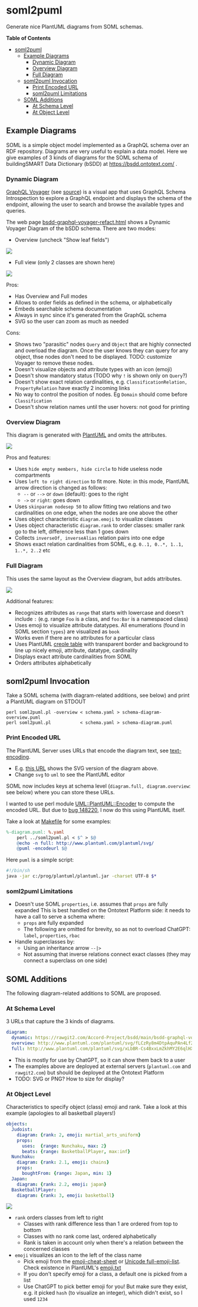 # soml2puml
Generate nice PlantUML diagrams from SOML schemas.

<!-- markdown-toc start - Don't edit this section. Run M-x markdown-toc-refresh-toc -->
**Table of Contents**

- [soml2puml](#soml2puml)
    - [Example Diagrams](#example-diagrams)
        - [Dynamic Diagram](#dynamic-diagram)
        - [Overview Diagram](#overview-diagram)
        - [Full Diagram](#full-diagram)
    - [soml2puml Invocation](#soml2puml-invocation)
        - [Print Encoded URL](#print-encoded-url)
        - [soml2puml Limitations](#soml2puml-limitations)
    - [SOML Additions](#soml-additions)
        - [At Schema Level](#at-schema-level)
        - [At Object Level](#at-object-level)

<!-- markdown-toc end -->


## Example Diagrams

SOML is a simple object model implemented as a GraphQL schema over an RDF repository.
Diagrams are very useful to explain a data model.
Here we give examples of 3 kinds of diagrams for the SOML schema of buildingSMART Data Dictionary (bSDD) at https://bsdd.ontotext.com/ .

### Dynamic Diagram

[GraphQL Voyager](https://ivangoncharov.github.io/graphql-voyager/) (see [source](https://github.com/IvanGoncharov/graphql-voyager)) is a visual app that uses GraphQL Schema Introspection to explore a GraphQL endpoint and displays the schema of the endpoint, 
allowing the user to search and browse the available types and queries.

The web page [bsdd-graphql-voyager-refact.html](https://rawgit2.com/Accord-Project/bsdd/main/bsdd-graphql-voyager-refact.html) shows a Dynamic Voyager Diagram of the bSDD schema.
There are two modes:

- Overview (uncheck "Show leaf fields")

![](img/bsdd-graphql-voyager-overview.png)

- Full view (only 2 classes are shown here)

![](img/bsdd-graphql-voyager.png)

Pros:
- Has Overview and Full modes
- Allows to order fields as defined in the schema, or alphabetically
- Embeds searchable schema documentation
- Always in sync since it's generated from the GraphQL schema
- SVG so the user can zoom as much as needed

Cons:
- Shows two "parasitic" nodes `Query` and `Object` that are highly connected and overload the diagram.
  Once the user knows they can query for any object, thse nodes don't need to be displayed.
  TODO: customize Voyager to remove these nodes.
- Doesn't visualize objects and attribute types with an icon (emoji)
- Doesn't show mandatory status (TODO why `!` is shown only on `Query`?)
- Doesn't show exact relation cardinalities, e.g. 
  `ClassificationRelation, PropertyRelation` have exactly 2 incoming links
- No way to control the position of nodes. Eg `Domain` should come before `Classification`
- Doesn't show relation names until the user hovers: not good for printing

### Overview Diagram

This diagram is generated with [PlantUML](https://plantuml.com/) and omits the attributes.

![](img/bsdd-graphql-soml-diagram-overview.png)

Pros and features:
- Uses `hide empty members, hide circle` to hide useless node compartments
- Uses `left to right direction` to fit more.
  Note: in this mode, PlantUML arrow direction is changed as follows:
  - `--` or `-->` or `down` (default): goes to the right
  - `->` or `right`: goes down
- Uses `skinparam nodesep 50` to allow fitting two relations and two cardinalities on one edge, when the nodes are one above the other
- Uses object characteristic `diagram.emoji` to visualize classes
- Uses object characteristic `diagram.rank` to order classes:
  smaller rank go to the left, difference less than 1 goes down
- Collects `inverseOf, inverseAlias` relation pairs into one edge
- Shows exact relation cardinalities from SOML, e.g. `0..1, 0..*, 1..1, 1..*, 2..2` etc

### Full Diagram

This uses the same layout as the Overview diagram, but adds attributes.

![](img/bsdd-graphql-soml-diagram.png)

Additional features:
- Recognizes attributes as `range` that starts with lowercase and doesn't include `:`
  (e.g. range `Foo` is a class, and `foo:Bar` is a namespaced class)
- Uses emoji to visualize attribute datatypes. All enumerations (found in SOML section `types`) are visualized as `book`
- Works even if there are no attributes for a particular class
- Uses PlantUML [creole table](https://plantuml.com/creole#51c45b795d5d18a3) with transparent border and background to line up nicely emoji, attribute, datatype, cardinality
- Displays exact attribute cardinalities from SOML
- Orders attributes alphabetically

## soml2puml Invocation

Take a SOML schema (with diagram-related additions, see below) and print a PlantUML diagram on STDOUT
```
perl soml2puml.pl -overview < schema.yaml > schema-diagram-overview.puml
perl soml2puml.pl           < schema.yaml > schema-diagram.puml
```

### Print Encoded URL
The PlantUML Server uses URLs that encode the diagram text, see [text-encoding](https://plantuml.com/text-encoding).
- E.g. [this URL](https://www.plantuml.com/plantuml/uml/xLbBR-Cs4BxhLmZkhUW6STfUZ230mac1eDaapSRjfO11YIEB3KMg99LOgFU_ToZ9ZlKqxQJxAEA3OL4pcjV7cOzMp2ZuaAGcznD80b3QY-rIo5J8mUCG6Tz8Nx55R7pA58I6IU7f1oPIeaZY2qb1G-h_VEnv8ITQ-wFJ2H1buZb9GB6GwCcPFvMPC2eV-KIlV_l_UAVV6KM4nWU1C3ziNvojJYSwPOhmkP06Ka8dPwiGJQryRHGJYvK_FZeQhxmkEO66ctAVdfqBf7omFjr116WhX7CPPWaQBRnhhUxqCoGS12KABLDYqBBzlcVMX_ryx98ppF2XO1PS1Z1_OfXkcstAq3MCxOg8HKOMK8IqljW_uqpBLqewhbilE55pbN70PFapmSgKsn-V5mrTSZfF0icV9O-R8N0I04U_psL2c2WyBtyUudkQ5rlgMXeMGjDebmglYZZj3diBXEYlcQKMX7HcGZSuSlH2Q3T7Ij6PuYxIYLHmAIBfADvJhAte570W6iuREwt_aTeGasaNuu_O_R2v3Q0uOXpcaUIq0F3KBhC8MvpjYMLlgotjqpe8DjR7Gik6rbSusxiiVcfcxlCKPQOTQ_snkkwUi6pMDz4DufK9bpHkL6ODG7tV8w-06AckEW5-t0412k-7ajNl6OM8OQ-frNX8EiLnLrYvMAQu_uYpPZKwDhFa1T1loQdrGtiIrQ70RI-uZC8BWUCalwuPwg-B0Wmw17eJ_8LJlsLjK0k51jLg6_gHwHsL79_y-DEMw7LccShAPyBii_C7UdyMK5O-sncsEXTIv8cBQCReCAAhpkEGWagoEmES2TiTC92Cy3iBNuqeB60xKmobxLThhZrPDCNOpswLJ46PagMjBrw_XxsW5mc1a0AwziqLarzD4sjt2c98sQg_xOO7EbGiTHP7juNk5gvmlX5vdzXAt4GVim3tSz5Bww1lAbnmn0YUEwQPiX3T9Nu5Oc7YdL9PmeJCzAKmTi7aknG-uERQ9NCVWqeapR7pi_0U3s6Wi66fdH6MLT_H_0wQGPKlj_Pa1mRKzaRJBji0bYH9UPUjW70kpJoGo_Aq4iOGFXH7ZFFIwCf7SeFSJcor0B0SUQvJ-G1qZhGMJpZQAYLaUR4CUQRPesM14BA4y2rZ0tgNOa2lJL_1n9BUH1-GSs9baW9GhTXwpJ5nc9jCxEUcAtT8YK4ZJdiqZNEDN9B_bf62DNILj2IZQGMItmdFu5ScSDRTjfU6-4cJP-W3YOR-ffY6TXuk1fRc5waIObmgryqssc8u68RpzKLPIQcrGTAT9R7hKrPpSVy3kAeqwxDttED4_MXLSwNxrd_cK4oI1DIS23hVqBQw2pKIrtthgw9qRypiZPczCRCNCRClGCpwbUxWxumfe5jQ3gR-KCoGmFhNrdeZWLyp2MphOF5jSmDQi3ytbHBC7y5yJfhvzdVMpjSVhcnq_3zdeoK6wu2hKT5YPN_Q5sXA9u_rVUBAgWuT-bMMj5Ic8qMVFAzwgzNr6LddHlux-kxC7zagZPglFBO_4x_-ek9FuTFYsTw0qhC9lzl4XiPscLZVH5Fr6uCcIpCRa-CTKPK5dJPZ2sF6wTJTwidHqGbQLNs1RauJfTNr4G4jLN_fUxLKT7wsArN7QYCcEvgVgfuzzDndhrlFhVdh7-JrgnL_FIsy0VMNfEXV) shows the SVG version of the diagram above.
- Change `svg` to `uml` to see the PlantUML editor

SOML now includes keys at schema level (`diagram.full, diagram.overview`: see below) 
where you can store these URLs.

I wanted to use perl module [UML::PlantUML::Encoder](https://metacpan.org/pod/UML::PlantUML::Encoder) to compute the encoded URL.
But due to [bug 148220](https://rt.cpan.org/Ticket/Display.html?id=148220), I now do this using PlantUML itself.

Take a look at [Makefile](img/Makefile) for some examples:
```Makefile
%-diagram.puml: %.yaml
	perl ../soml2puml.pl < $^ > $@
	@echo -n full: http://www.plantuml.com/plantuml/svg/
	@puml -encodeurl $@
```

Here `puml` is a simple script:
```sh
#!/bin/sh
java -jar c:/prog/plantuml/plantuml.jar -charset UTF-8 $*
```

### soml2puml Limitations
- Doesn't use SOML `properties`, i.e. assumes that `props` are fully expanded
  This is best handled on the Ontotext Platform side: it needs to have a call to serve a schema where:
  - `props` are fully expanded
  - The following are omitted for brevity, so as not to overload ChatGPT: `label`, `properties`, `rbac`
- Handle superclasses by:
  - Using an inheritance arrow `--|>`
  - Not assuming that inverse relations connect exact classes (they may connect a superclass on one side)

## SOML Additions

The following diagram-related additions to SOML are proposed.

### At Schema Level

3 URLs that capture the 3 kinds of diagrams.

```yaml
diagram:
  dynamic: https://rawgit2.com/Accord-Project/bsdd/main/bsdd-graphql-voyager-refact.html
  overview: http://www.plantuml.com/plantuml/svg/fLCzRy8m4DtpAquPAn4Lf2weOe6nGuNKJfKYOryI2yUEBeuG_xvsFWWE40OodS_ltRjtlXHI861PsJEKM1wGwgZmAIw9AumKPXQi0P9vOK58GcwbqL5zbBfYn4hGHc2D5NoyHn5NhAuX_bnRaapdZMAKKgEGrXluqTB6mEes6978o1OfAv4aPxN3RKsZBPrRQ1-Fw5oP0wOdwIYU8PoAvtnvCPPZIneE8-jWpD73zfWXeUQuCxmfKNVzt6H7ec87L8wuCoMJkaLtuGWvUMhXCDzaAYJRDJuSHbmc5QQPKQ8TnjQdPUOi-sbsNeFKLGzI7syOUrIFcCFLJOMXfu0xJOwiWfLkn2dJ8hru39K2n_UlmZUuQkANgGQ33jfCr8qNxdtnCacMCIp4OWFnUvAynHFH0Bq67bp-QH3TqysG-h9EeekNJoJS7-3sPJiLueLKOlAUSwgh95avLNfaR7YSNfNwerDgGnIprP-DRNY0ksCRBhshq510WsU6fdiMZF6EeRdg5qFmcg5gMD8PiVwxdbwmi33P2AQKEQ7ebdcchLVg_WC0
  full: http://www.plantuml.com/plantuml/svg/xLbBR-Cs4BxxLmZkhMY2E6qlHX1WuQH0q6oIPkFsie11YIEB3KMg99LOMFU_ToZ9NibwqN6xcosYWo5HCvptp4ShOXGyY1EJUJ74FYWzYknIm5J0OSGXD9wHdcBBo7YKAGWCasAa7vb8Y2An9oG53Odtyybe572YjJS-c_fIFkhfkNSF8IWG0Lp888r1cB57T7FL-pGw-yue8ZJkYSy_L1_ErsVJW70GbAZf-PeI0slF_Zwm6EycnyUJzGXfTC8KuGiX3II48gKWzhqsYebb7vrXXZS8_wvOi-JIXyKpCz4Y1iKeGztGk6iYbYbPGcxJvc7Gb8PufcM0FdJHjCsYggBumgh1YLgeb0EwoviBLZZTtkolt26QjT7fBFOb_qnvqh01Y48_4-leW5WtpsGgZCfo8yhxBsj7LJjEVE2er8MC2HEvJiNjIrHAihoiRgHX0Upwf8s5bqasQxUcKYMehvadjahet0HkzS9H2w7T52b8vugxKCTImPK8fIDvHovLh5F0WMYus6a5tLjgGqogNOG_OGV41jUN0o7Zi0Wbftc1pUmo2p5PRMCiihIsj4zp8zXTdt8kQrjNv6ntjGbK4_EG9KWpQrdhDjQrAeAYx6x3MqnO9bpyk6MPxsJKzntq2eYHwhermqzQSe32kpvdTMj68MJO2sj1xgDESERbKYvN2HOWSUOiXzjssXsG-mqwjTcqmr4j3DmsWwimk1GuyBARcg3kk2X0emEWj_wVEFeRqdgvaAYNhLRHJqmFH79o-kDF5TARrCALjSU4sQVqUsPJwbDMxEsSjZeJKcIn2sdAQ7z6bwt7mGKbPRi7E1EsEw0XAU7tDdqrPc6UjdF5aDh-DEVkiqsd21lQdP89A5CCtCt3lz_43cX6Gc1E0TtevfgKhwQBDLi5CQJerTzsnmCTA9OuawFQGhSJbuc-9NaNsqZSXXzI7miwRwRrhDzbkEIO8mWXPwcoAJf4VWrYQQ91gZHcGgRwIXYxOB8XXlTON4Cq3n6eMD8CMpyB7l0e1WexbXgqi8ZwGFTxqH0gTRcpvpimeAg5fbtA05OaJdYRB9zmBit2bwlYF1L443pcXw2BGkZQGtI3w4vKMW1ObBpGYNm4ka1WYqS3RPbYihfS1JpLxCdYG0XOJ7X5M0_VbUZXQm9OC96aj-5xH9qOcJXFg8PjdUAOU9cQJEodfYjuI8X18KurcaIPHZ39Vqj93XlQGbgWqQHCajy9J-5N9d3OtJMN-W3ABj3GBqGQ-fk26jfvk1XOcL-aYebnYLmxt6YIuM3ezzVNXIK5spQLxYsCtPopTXVtFuEhahC-V2TTMjHFLpLTsb_zTnf598v1BOYWYorog-jGmt7jhruLgdi3Ps_Wx0sS7GJElW8swsQwXxzIfe1Mk1n4_Q6O8RxLhydrXWDVCmviyc3mRNC3cWD0DvOYcJ-0-P98y-qlhS5FDAw0TF9_1wH54jOpheP6yvNzWP-lAPq-rGl55LQzTEgNRj9IcHOVeTNbjwssQsoL6tj7zEZS6zimZNU_UrIlgLV_Ml5HU3JVUzJ3D2XYYsFRH6nUegZwYrwHXHWKMTnF1gmg0ZhRjIs86ASpTwcdnyUdA5KTUUs6RiyJXTJD8G4bbV_hZsgky3fstxgnSNAgshJdxjiWUOS5QTFM-uILLpKZwcMt4nuBCvxB-JFgKUkGVVy1
```

- This is mostly for use by ChatGPT, so it can show them back to a user
- The examples above are deployed at external servers (`plantuml.com` and `rawgit2.com`) but should be deployed at the Ontotext Platform
- TODO: SVG or PNG? How to size for display?

### At Object Level

Characteristics to specify object (class) emoji and rank.
Take a look at this example (apologies to all basketball players!)

```yaml
objects:
  Judoist:
    diagram: {rank: 2, emoji: martial_arts_uniform}
    props:
      uses:  {range: Nunchaku, max: 2}
      beats: {range: BasketballPlayer, max:inf}
  Nunchaku:
    diagram: {rank: 2.1, emoji: chains}
    props:
      boughtFrom: {range: Japan, min: 1}
  Japan:
    diagram: {rank: 2.2, emoji: japan}
  BasketballPlayer:
    diagram: {rank: 3, emoji: basketball}
```

![](img/sport-schema-diagram.png)

- `rank` orders classes from left to right
  - Classes with rank difference less than 1 are ordered from top to bottom
  - Classes with no rank come last, ordered alphabetically
  - Rank is taken in account only when there's a relation between the concerned classes
- `emoji` visualizes an icon to the left of the class name
  - Pick emoji from the [emoji-cheat-sheet](https://github.com/ikatyang/emoji-cheat-sheet/) or [Unicode full-emoji-list](https://unicode.org/emoji/charts/full-emoji-list.html).
    Check existence in PlantUML's [emoji.txt](https://github.com/plantuml/plantuml/blob/master/src/net/sourceforge/plantuml/emoji/data/emoji.txt)
  - If you don't specify emoji for a class, a default one is picked from a list
  - Use ChatGPT to pick better emoji for you! But make sure they exist, 
    e.g. it picked `hash` (to visualize an integer), which didn't exist, so I used `1234`
